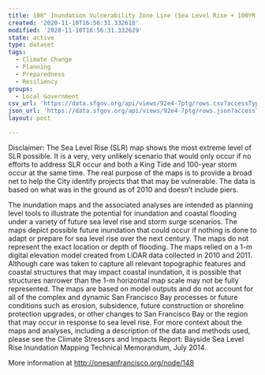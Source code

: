 ```yaml
---
title: 108" Inundation Vulnerability Zone Line (Sea Level Rise + 100YR Flood Event)
created: '2020-11-10T16:56:31.332618'
modified: '2020-11-10T16:56:31.332629'
state: active
type: dataset
tags:
  - Climate Change
  - Planning
  - Preparedness
  - Resiliency
groups:
  - Local Government
csv_url: 'https://data.sfgov.org/api/views/92e4-7ptg/rows.csv?accessType=DOWNLOAD'
json_url: 'https://data.sfgov.org/api/views/92e4-7ptg/rows.json?accessType=DOWNLOAD'
layout: post

---
```

Disclaimer: The Sea Level Rise (SLR) map shows the most extreme level of SLR possible. It is a very, very unlikely scenario that would only occur if no efforts to address SLR occur and both a King Tide and 100-year storm occur at the same time. The real purpose of the maps is to provide a broad net to help the City identify projects that that may be vulnerable. The data is based on what was in the ground as of 2010 and doesn’t include piers. 

The inundation maps and the associated analyses are intended as planning level tools to illustrate the potential for inundation and coastal flooding under a variety of future sea level rise and storm surge scenarios. The maps depict possible future inundation that could occur if nothing is done to adapt or prepare for sea level rise over the next century. The maps do not represent the exact location or depth of flooding. The maps relied on a 1-m digital elevation model created from LiDAR data collected in 2010 and 2011. Although care was taken to capture all relevant topographic features and coastal structures that may impact coastal inundation, it is possible that structures narrower than the 1-m horizontal map scale may not be fully represented. The maps are based on model outputs and do not account for all of the complex and dynamic San Francisco Bay processes or future conditions such as erosion, subsidence, future construction or shoreline protection upgrades, or other changes to San Francisco Bay or the region that may occur in response to sea level rise. For more context about the maps and analyses, including a description of the data and methods used, please see the Climate Stressors and Impacts Report: Bayside Sea Level Rise Inundation Mapping Technical Memorandum, July 2014.

More information at http://onesanfrancisco.org/node/148
